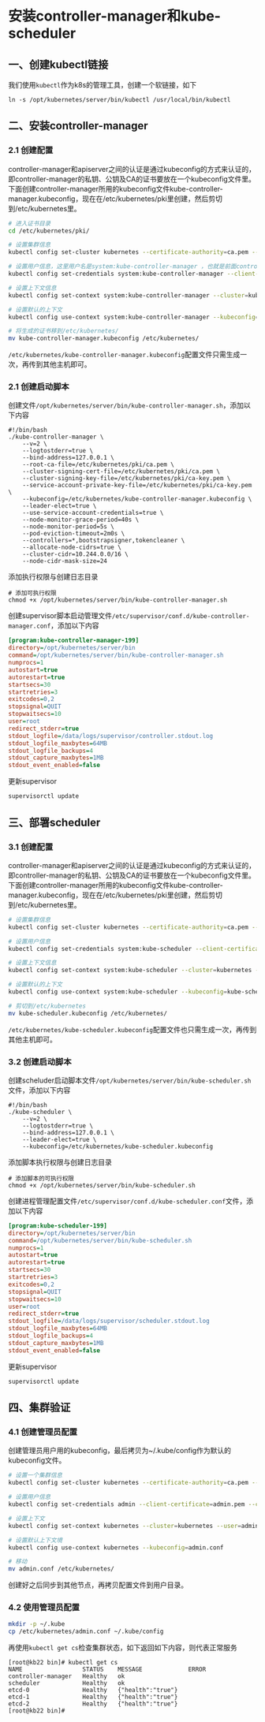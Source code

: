 # 安装controller-manager和kube-scheduler

## 一、创建kubectl链接

我们使用`kubectl`作为k8s的管理工具，创建一个软链接，如下

```shell
ln -s /opt/kubernetes/server/bin/kubectl /usr/local/bin/kubectl
```

## 二、安装controller-manager

### 2.1 创建配置

controller-manager和apiserver之间的认证是通过kubeconfig的方式来认证的，即controller-manager的私钥、公钥及CA的证书要放在一个kubeconfig文件里。下面创建controller-manager所用的kubeconfig文件kube-controller-manager.kubeconfig，现在在/etc/kubernetes/pki里创建，然后剪切到/etc/kubernetes里。

```bash
# 进入证书目录
cd /etc/kubernetes/pki/

# 设置集群信息
kubectl config set-cluster kubernetes --certificate-authority=ca.pem --embed-certs=true --server=https://192.168.9.190:7443 --kubeconfig=kube-controller-manager.kubeconfig

# 设置用户信息，这里用户名是system:kube-controller-manager ，也就是前面controller-manager-csr.json里CN指定的。
kubectl config set-credentials system:kube-controller-manager --client-certificate=controller-manager.pem --client-key=controller-manager-key.pem --embed-certs=true --kubeconfig=kube-controller-manager.kubeconfig

# 设置上下文信息
kubectl config set-context system:kube-controller-manager --cluster=kubernetes --user=system:kube-controller-manager --kubeconfig=kube-controller-manager.kubeconfig

# 设置默认的上下文
kubectl config use-context system:kube-controller-manager --kubeconfig=kube-controller-manager.kubeconfig

# 将生成的证书移到/etc/kubernetes/
mv kube-controller-manager.kubeconfig /etc/kubernetes/
```

`/etc/kubernetes/kube-controller-manager.kubeconfig`配置文件只需生成一次，再传到其他主机即可。

### 2.1 创建启动脚本

创建文件`/opt/kubernetes/server/bin/kube-controller-manager.sh`，添加以下内容

```shell
#!/bin/bash
./kube-controller-manager \
    --v=2 \
    --logtostderr=true \
    --bind-address=127.0.0.1 \
    --root-ca-file=/etc/kubernetes/pki/ca.pem \
    --cluster-signing-cert-file=/etc/kubernetes/pki/ca.pem \
    --cluster-signing-key-file=/etc/kubernetes/pki/ca-key.pem \
    --service-account-private-key-file=/etc/kubernetes/pki/ca-key.pem \
    --kubeconfig=/etc/kubernetes/kube-controller-manager.kubeconfig \
    --leader-elect=true \
    --use-service-account-credentials=true \
    --node-monitor-grace-period=40s \
    --node-monitor-period=5s \
    --pod-eviction-timeout=2m0s \
    --controllers=*,bootstrapsigner,tokencleaner \
    --allocate-node-cidrs=true \
    --cluster-cidr=10.244.0.0/16 \
    --node-cidr-mask-size=24
```

添加执行权限与创建日志目录

```shell
# 添加可执行权限
chmod +x /opt/kubernetes/server/bin/kube-controller-manager.sh
```

创建supervisor脚本启动管理文件`/etc/supervisor/conf.d/kube-controller-manager.conf`，添加以下内容

```ini
[program:kube-controller-manager-199]
directory=/opt/kubernetes/server/bin
command=/opt/kubernetes/server/bin/kube-controller-manager.sh
numprocs=1
autostart=true
autorestart=true
startsecs=30
startretries=3
exitcodes=0,2
stopsignal=QUIT
stopwaitsecs=10
user=root
redirect_stderr=true
stdout_logfile=/data/logs/supervisor/controller.stdout.log
stdout_logfile_maxbytes=64MB
stdout_logfile_backups=4
stdout_capture_maxbytes=1MB
stdout_event_enabled=false
```

更新supervisor

```shell
supervisorctl update
```

## 三、部署scheduler

### 3.1 创建配置

controller-manager和apiserver之间的认证是通过kubeconfig的方式来认证的，即controller-manager的私钥、公钥及CA的证书要放在一个kubeconfig文件里。下面创建controller-manager所用的kubeconfig文件kube-controller-manager.kubeconfig，现在在/etc/kubernetes/pki里创建，然后剪切到/etc/kubernetes里。

```bash
# 设置集群信息
kubectl config set-cluster kubernetes --certificate-authority=ca.pem --embed-certs=true --server=https://192.168.9.190:7443 --kubeconfig=kube-scheduler.kubeconfig

# 设置用户信息
kubectl config set-credentials system:kube-scheduler --client-certificate=scheduler.pem --client-key=scheduler-key.pem --embed-certs=true --kubeconfig=kube-scheduler.kubeconfig

# 设置上下文信息
kubectl config set-context system:kube-scheduler --cluster=kubernetes --user=system:kube-scheduler --kubeconfig=kube-scheduler.kubeconfig

# 设置默认的上下文
kubectl config use-context system:kube-scheduler --kubeconfig=kube-scheduler.kubeconfig

# 剪切到/etc/kubernetes
mv kube-scheduler.kubeconfig /etc/kubernetes/
```

`/etc/kubernetes/kube-scheduler.kubeconfig`配置文件也只需生成一次，再传到其他主机即可。

### 3.2 创建启动脚本

创建scheluder启动脚本文件`/opt/kubernetes/server/bin/kube-scheduler.sh`文件，添加以下内容

```shell
#!/bin/bash
./kube-scheduler \
    --v=2 \
    --logtostderr=true \
    --bind-address=127.0.0.1 \
    --leader-elect=true \
    --kubeconfig=/etc/kubernetes/kube-scheduler.kubeconfig
```

添加脚本执行权限与创建日志目录

```shell
# 添加脚本的可执行权限
chmod +x /opt/kubernetes/server/bin/kube-scheduler.sh
```

创建进程管理配置文件`/etc/supervisor/conf.d/kube-scheduler.conf`文件，添加以下内容

```ini
[program:kube-scheduler-199]
directory=/opt/kubernetes/server/bin
command=/opt/kubernetes/server/bin/kube-scheduler.sh
numprocs=1
autostart=true
autorestart=true
startsecs=30
startretries=3
exitcodes=0,2
stopsignal=QUIT
stopwaitsecs=10
user=root
redirect_stderr=true
stdout_logfile=/data/logs/supervisor/scheduler.stdout.log
stdout_logfile_maxbytes=64MB
stdout_logfile_backups=4
stdout_capture_maxbytes=1MB
stdout_event_enabled=false
```

更新supervisor

```shell
supervisorctl update
```

## 四、集群验证

### 4.1 创建管理员配置

创建管理员用户用的kubeconfig，最后拷贝为~/.kube/config作为默认的kubeconfig文件。

```bash
# 设置一个集群信息
kubectl config set-cluster kubernetes --certificate-authority=ca.pem --embed-certs=true --server=https://192.168.9.190:7443 --kubeconfig=admin.conf

# 设置用户信息
kubectl config set-credentials admin --client-certificate=admin.pem --client-key=admin-key.pem --embed-certs=true --kubeconfig=admin.conf

# 设置上下文
kubectl config set-context kubernetes --cluster=kubernetes --user=admin --kubeconfig=admin.conf

# 设置默认上下文境
kubectl config use-context kubernetes --kubeconfig=admin.conf

# 移动
mv admin.conf /etc/kubernetes/
```

创建好之后同步到其他节点，再拷贝配置文件到用户目录。

### 4.2 使用管理员配置

```bash
mkdir -p ~/.kube
cp /etc/kubernetes/admin.conf ~/.kube/config
```

再使用`kubectl get cs`检查集群状态，如下返回如下内容，则代表正常服务

```shell
[root@kb22 bin]# kubectl get cs
NAME                 STATUS    MESSAGE             ERROR
controller-manager   Healthy   ok                  
scheduler            Healthy   ok                  
etcd-0               Healthy   {"health":"true"}   
etcd-1               Healthy   {"health":"true"}   
etcd-2               Healthy   {"health":"true"}   
[root@kb22 bin]#
```
